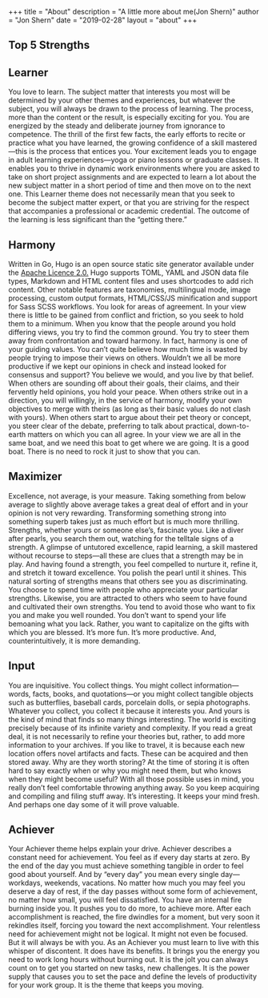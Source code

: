 +++
title = "About"
description = "A little more about me(Jon Shern)"
author = "Jon Shern"
date = "2019-02-28"
layout = "about"
+++

## Top 5 Strengths

Learner
-------

You love to learn. The subject matter that interests you most will be determined by your other themes and experiences, but whatever the subject, you will always be drawn to the process of learning. The process, more than the content or the result, is especially exciting for you. You are energized by the steady and deliberate journey from ignorance to competence. The thrill of the first few facts, the early efforts to recite or practice what you have learned, the growing confidence of a skill mastered—this is the process that entices you. Your excitement leads you to engage in adult learning experiences—yoga or piano lessons or graduate classes. It enables you to thrive in dynamic work environments where you are asked to take on short project assignments and are expected to learn a lot about the new subject matter in a short period of time and then move on to the next one. This Learner theme does not necessarily mean that you seek to become the subject matter expert, or that you are striving for the respect that accompanies a professional or academic credential. The outcome of the learning is less significant than the “getting there.”

Harmony
-------
Written in Go, Hugo is an open source static site generator available under the [Apache Licence 2.0.](https://github.com/gohugoio/hugo/blob/master/LICENSE) Hugo supports TOML, YAML and JSON data file types, Markdown and HTML content files and uses shortcodes to add rich content. Other notable features are taxonomies, multilingual mode, image processing, custom output formats, HTML/CSS/JS minification and support for Sass SCSS workflows.
You look for areas of agreement. In your view there is little to be gained from conflict and friction, so you seek to hold them to a minimum. When you know that the people around you hold differing views, you try to find the common ground. You try to steer them away from confrontation and toward harmony. In fact, harmony is one of your guiding values. You can’t quite believe how much time is wasted by people trying to impose their views on others. Wouldn’t we all be more productive if we kept our opinions in check and instead looked for consensus and support? You believe we would, and you live by that belief. When others are sounding off about their goals, their claims, and their fervently held opinions, you hold your peace. When others strike out in a direction, you will willingly, in the service of harmony, modify your own objectives to merge with theirs (as long as their basic values do not clash with yours). When others start to argue about their pet theory or concept, you steer clear of the debate, preferring to talk about practical, down-to-earth matters on which you can all agree. In your view we are all in the same boat, and we need this boat to get where we are going. It is a good boat. There is no need to rock it just to show that you can.

Maximizer
---------

Excellence, not average, is your measure. Taking something from below average to slightly above average takes a great deal of effort and in your opinion is not very rewarding. Transforming something strong into something superb takes just as much effort but is much more thrilling. Strengths, whether yours or someone else’s, fascinate you. Like a diver after pearls, you search them out, watching for the telltale signs of a strength. A glimpse of untutored excellence, rapid learning, a skill mastered without recourse to steps—all these are clues that a strength may be in play. And having found a strength, you feel compelled to nurture it, refine it, and stretch it toward excellence. You polish the pearl until it shines. This natural sorting of strengths means that others see you as discriminating. You choose to spend time with people who appreciate your particular strengths. Likewise, you are attracted to others who seem to have found and cultivated their own strengths. You tend to avoid those who want to fix you and make you well rounded. You don’t want to spend your life bemoaning what you lack. Rather, you want to capitalize on the gifts with which you are blessed. It’s more fun. It’s more productive. And, counterintuitively, it is more demanding.

Input
-----

You are inquisitive. You collect things. You might collect information—words, facts, books, and quotations—or you might collect tangible objects such as butterflies, baseball cards, porcelain dolls, or sepia photographs. Whatever you collect, you collect it because it interests you. And yours is the kind of mind that finds so many things interesting. The world is exciting precisely because of its infinite variety and complexity. If you read a great deal, it is not necessarily to refine your theories but, rather, to add more information to your archives. If you like to travel, it is because each new location offers novel artifacts and facts. These can be acquired and then stored away. Why are they worth storing? At the time of storing it is often hard to say exactly when or why you might need them, but who knows when they might become useful? With all those possible uses in mind, you really don’t feel comfortable throwing anything away. So you keep acquiring and compiling and filing stuff away. It’s interesting. It keeps your mind fresh. And perhaps one day some of it will prove valuable.

Achiever
--------

Your Achiever theme helps explain your drive. Achiever describes a constant need for achievement. You feel as if every day starts at zero. By the end of the day you must achieve something tangible in order to feel good about yourself. And by “every day” you mean every single day—workdays, weekends, vacations. No matter how much you may feel you deserve a day of rest, if the day passes without some form of achievement, no matter how small, you will feel dissatisfied. You have an internal fire burning inside you. It pushes you to do more, to achieve more. After each accomplishment is reached, the fire dwindles for a moment, but very soon it rekindles itself, forcing you toward the next accomplishment. Your relentless need for achievement might not be logical. It might not even be focused. But it will always be with you. As an Achiever you must learn to live with this whisper of discontent. It does have its benefits. It brings you the energy you need to work long hours without burning out. It is the jolt you can always count on to get you started on new tasks, new challenges. It is the power supply that causes you to set the pace and define the levels of productivity for your work group. It is the theme that keeps you moving.



